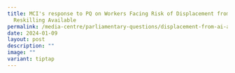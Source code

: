 ```yaml
---
title: MCI's response to PQ on Workers Facing Risk of Displacement from AI and
  Reskilling Available
permalink: /media-centre/parliamentary-questions/displacement-from-ai-and-reskilling/
date: 2024-01-09
layout: post
description: ""
image: ""
variant: tiptap
---
```

